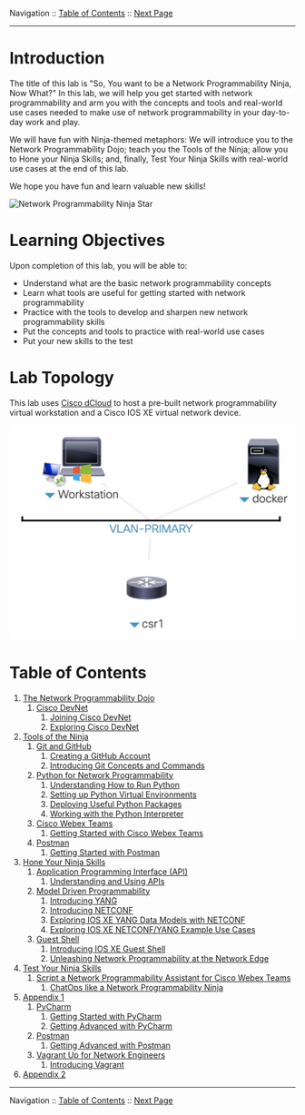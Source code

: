 Navigation :: [Table of Contents](LTRPRG-1100-00-Intro.md#table-of-contents) :: [Next Page](LTRPRG-1100-01-Dojo.md)

---

# Introduction

The title of this lab is "So, You want to be a Network Programmability Ninja, Now What?"  In this lab, we will help 
you get started with network programmability and arm you with the concepts and tools and real-world use cases needed to 
make use of network programmability in your day-to-day work and play.

We will have fun with Ninja-themed metaphors: We will introduce you to the Network Programmability Dojo; teach you 
the Tools of the Ninja; allow you to Hone your Ninja Skills; and, finally, Test Your Ninja Skills with real-world use 
cases at the end of this lab.

We hope you have fun and learn valuable new skills!

![Network Programmability Ninja Star](assets/NetworkProgrammabilityNinjaStar.jpg)

# Learning Objectives

Upon completion of this lab, you will be able to:

* Understand what are the basic network programmability concepts
* Learn what tools are useful for getting started with network programmability
* Practice with the tools to develop and sharpen new network programmability skills
* Put the concepts and tools to practice with real-world use cases
* Put your new skills to the test

# Lab Topology

This lab uses [Cisco dCloud](https://dcloud.cisco.com/) to host a pre-built network programmability virtual workstation 
and a Cisco IOS XE virtual network device.

![Lab Topology](assets/LTRPRG-1100-Topology.png)

# Table of Contents

1. [The Network Programmability Dojo](LTRPRG-1100-01-Dojo.md)
    1. [Cisco DevNet](LTRPRG-1100-01a1-DevNet.md)
        1. [Joining Cisco DevNet](LTRPRG-1100-01a2-DevNet-Ex1.md)
        2. [Exploring Cisco DevNet](LTRPRG-1100-01a3-DevNet-Ex2.md)
2. [Tools of the Ninja](LTRPRG-1100-02-Tools.md)
    1. [Git and GitHub](LTRPRG-1100-02a1-Git.md)
        1. [Creating a GitHub Account](LTRPRG-1100-02a2-Git-Ex1.md)
        2. [Introducing Git Concepts and Commands](LTRPRG-1100-02a3-Git-Ex2.md)
    3. [Python for Network Programmability](LTRPRG-1100-02b1-Python.md)
        1. [Understanding How to Run Python](LTRPRG-1100-02b2-Python-Ex1.md)
        2. [Setting up Python Virtual Environments](LTRPRG-1100-02b3-Python-Ex2.md)
        3. [Deploying Useful Python Packages](LTRPRG-1100-02b4-Python-Ex3.md)
        4. [Working with the Python Interpreter](LTRPRG-1100-02b5-Python-Ex4.md)
    4. [Cisco Webex Teams](LTRPRG-1100-02c1-Teams.md)
        1. [Getting Started with Cisco Webex Teams](LTRPRG-1100-02c2-Teams-Ex1.md)
    5. [Postman](LTRPRG-1100-02d1-Postman.md)
        1. [Getting Started with Postman](LTRPRG-1100-02d2-Postman-Ex1.md)
3. [Hone Your Ninja Skills](LTRPRG-1100-03-Hone.md)
    1. [Application Programming Interface (API)](LTRPRG-1100-03a1-API.md)
        1. [Understanding and Using APIs](LTRPRG-1100-03a2-API-Ex1.md)
    2. [Model Driven Programmability](LTRPRG-1100-03b1-NETCONF.md)
        1. [Introducing YANG](LTRPRG-1100-03b2-NETCONF-Ex1.md)
        2. [Introducing NETCONF](LTRPRG-1100-03b3-NETCONF-Ex2.md)
        3. [Exploring IOS XE YANG Data Models with NETCONF](LTRPRG-1100-03b4-NETCONF-Ex3.md)
        4. [Exploring IOS XE NETCONF/YANG Example Use Cases](LTRPRG-1100-03b5-NETCONF-Ex4.md)
    6. [Guest Shell](LTRPRG-1100-03c1-GuestShell.md)
        1. [Introducing IOS XE Guest Shell](LTRPRG-1100-03c2-GuestShell-Ex1.md)
        2. [Unleashing Network Programmability at the Network Edge](LTRPRG-1100-03c3-GuestShell-Ex2.md)
4. [Test Your Ninja Skills](LTRPRG-1100-04-Test.md)
    1. [Script a Network Programmability Assistant for Cisco Webex Teams](LTRPRG-1100-04a1-NetAssist.md)
        1. [ChatOps like a Network Programmability Ninja](LTRPRG-1100-04a2-NetAssist-Ex1.md)
5. [Appendix 1](LTRPRG-1100-05-Appx1.md)
    1. [PyCharm](LTRPRG-1100-05a1-PyCharm.md)
        1. [Getting Started with PyCharm](LTRPRG-1100-05a2-PyCharm-Ex1.md)
        2. [Getting Advanced with PyCharm](LTRPRG-1100-05a3-PyCharm-Ex2.md)
    2. [Postman](LTRPRG-1100-05b1-Postman.md)
        1. [Getting Advanced with Postman](LTRPRG-1100-05b2-Postman-Ex1.md)
    3. [Vagrant Up for Network Engineers](LTRPRG-1100-05c1-Vagrant.md)
        1. [Introducing Vagrant](LTRPRG-1100-05c2-Vagrant-Ex1.md)
6. [Appendix 2](LTRPRG-1100-06-Appx2.md)

---

Navigation :: [Table of Contents](LTRPRG-1100-00-Intro.md#table-of-contents) :: [Next Page](LTRPRG-1100-01-Dojo.md)
